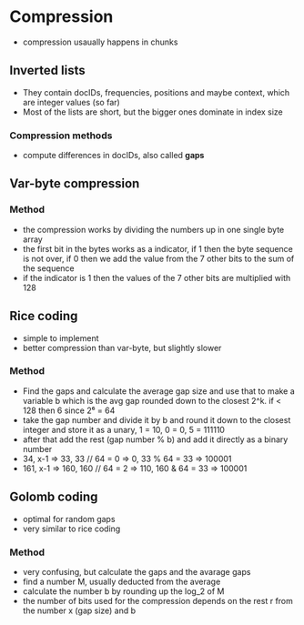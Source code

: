 # Compression
- compression usaually happens in chunks

## Inverted lists
- They contain docIDs, frequencies, positions and maybe context, which are integer values (so far)
- Most of the lists are short, but the bigger ones dominate in index size

### Compression methods
- compute differences in docIDs, also called **gaps**


## Var-byte compression

### Method
- the compression works by dividing the numbers up in one single byte array
- the first bit in the bytes works as a indicator, if 1 then the byte sequence is not over, if 0 then we add the value from the 7 other bits to the sum of the sequence
- if the indicator is 1 then the values of the 7 other bits are multiplied with 128

## Rice coding
- simple to implement
- better compression than var-byte, but slightly slower

### Method
- Find the gaps and calculate the average gap size and use that to make a variable b which is the avg gap rounded down to the closest 2^k. if < 128 then 6 since 2⁶ = 64
- take the gap number and divide it by b and round it down to the closest integer and store it as a unary, 1 = 10, 0 = 0, 5 = 111110
- after that add the rest (gap number % b) and add it directly as a binary number
- 34, x-1 => 33, 33 // 64 = 0 => 0, 33 % 64 = 33 => 100001
- 161, x-1 => 160, 160 // 64 = 2 => 110, 160 & 64 = 33 => 100001

## Golomb coding
- optimal for random gaps
- very similar to rice coding

### Method
- very confusing, but calculate the gaps and the avarage gaps
- find a number M, usually deducted from the average
- calculate the number b by rounding up the log_2 of M
- the number of bits used for the compression depends on the rest r from the number x (gap size) and b

